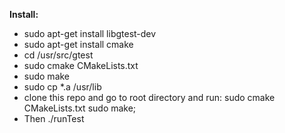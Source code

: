 **Install:**
* sudo apt-get install libgtest-dev
* sudo apt-get install cmake
* cd /usr/src/gtest
* sudo cmake CMakeLists.txt
* sudo make
* sudo cp *.a /usr/lib
* clone this repo and go to root directory and run: 
	sudo cmake CMakeLists.txt
	sudo make;
* Then ./runTest
